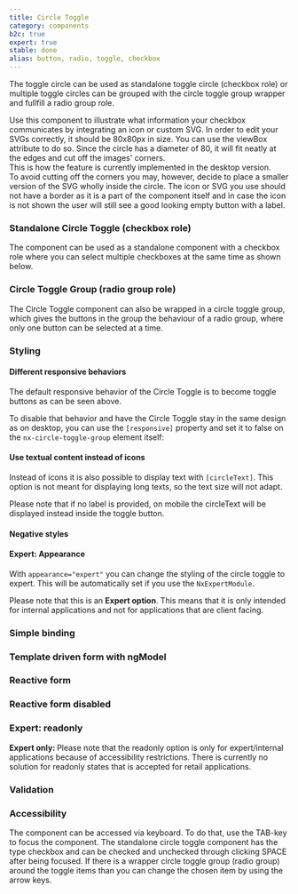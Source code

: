 ```yaml
---
title: Circle Toggle
category: components
b2c: true
expert: true
stable: done
alias: button, radio, toggle, checkbox
---
```


The toggle circle can be used as standalone toggle circle (checkbox role) or multiple toggle circles can be grouped with the circle toggle group wrapper and fullfill a radio group role.

Use this component to illustrate what information your checkbox communicates by integrating an icon or custom SVG. In order to edit your SVGs correctly, it should be 80x80px in size. You can use the viewBox attribute to do so. Since the circle has a diameter of 80, it will fit neatly at the edges and cut off the images' corners.<br> This is how the feature is currently implemented in the desktop version.<br> To avoid cutting off the corners you may, however, decide to place a smaller version of the SVG wholly inside the circle. The icon or SVG you use should not have a border as it is a part of the component itself and in case the icon is not shown the user will still see a good looking empty button with a label.

### Standalone Circle Toggle (checkbox role)

The component can be used as a standalone component with a checkbox role where you can select multiple checkboxes at the same time as shown below.

<!-- example(circle-toggle-standalone) -->

### Circle Toggle Group (radio group role)

The Circle Toggle component can also be wrapped in a circle toggle group, which gives the buttons in the group the behaviour of a radio group, where only one button can be selected at a time.

<!-- example(circle-toggle-group) -->

### Styling

#### Different responsive behaviors

The default responsive behavior of the Circle Toggle is to become toggle buttons as can be seen above.

To disable that behavior and have the Circle Toggle stay in the same design as on desktop, you can use the `[responsive]` property and set it to false on the `nx-circle-toggle-group` element itself:

<!-- example(circle-toggle-responsive) -->

#### Use textual content instead of icons

Instead of icons it is also possible to display text with `[circleText]`. This option is not meant for displaying long texts, so the text size will not adapt.

Please note that if no label is provided, on mobile the circleText will be displayed instead inside the toggle button.

<!-- example(circle-toggle-text) -->

#### Negative styles

<!-- example(circle-toggle-negative) -->

<div class="docs-expert-container">

#### Expert: Appearance

With `appearance="expert"` you can change the styling of the circle toggle to expert. This will be automatically set if you use the `NxExpertModule`.

Please note that this is an **Expert option**. This means that it is only intended for internal applications and not for applications that are client facing.

<!-- example(circle-toggle-group-expert)-->

</div>

### Simple binding

<!-- example(circle-toggle-simple-binding) -->

### Template driven form with ngModel

<!-- example(circle-toggle-template-driven) -->

### Reactive form

<!-- example(circle-toggle-reactive) -->

### Reactive form disabled

<!-- example(circle-toggle-reactive-disabled) -->

<div class="docs-expert-container">

### Expert: readonly

<div class="docs-deprecation-warning">
<strong>Expert only: </strong>
  Please note that the readonly option is only for expert/internal applications because of accessibility restrictions. There is currently no solution for readonly states that is accepted for retail applications.
</div>

<!-- example(circle-toggle-readonly) -->

</div>

### Validation
<!-- example(circle-toggle-validation)-->

### Accessibility

The component can be accessed via keyboard. To do that, use the TAB-key to focus the component. The standalone circle toggle component has the type checkbox and can be checked and unchecked through clicking SPACE after being focused. If there is a wrapper circle toggle group (radio group) around the toggle items than you can change the chosen item by using the arrow keys.
